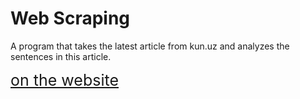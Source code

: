 # Web Scraping
A program that takes the latest article from kun.uz and analyzes the sentences in this article.

<a href="https://abdullaabdukulov-kun-uz-app-nzv90g.streamlitapp.com/" style="font-size: 25px">on the website</a>
